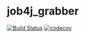 # job4j_grabber

[![Build Status](https://travis-ci.com/astolbin/job4j_grabber.svg?branch=master)](https://travis-ci.com/astolbin/job4j_grabber)
[![codecov](https://codecov.io/gh/astolbin/job4j_grabber/branch/master/graph/badge.svg)](https://codecov.io/gh/astolbin/job4j_grabber)